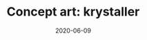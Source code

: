 ---
title: "Concept art: krystaller"
date: 2020-06-09
span: 2
categories:
    - svart hvit
tags:
    - sci fi
    - fantasi
---